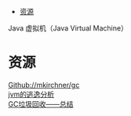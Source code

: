 <!-- TOC -->

- [资源](#资源)

<!-- /TOC -->

Java 虚拟机（Java Virtual Machine）

# 资源

[Github://mkirchner/gc](https://github.com/mkirchner/gc)<br>
[jvm的逃逸分析](https://mp.weixin.qq.com/s/EPx0i7CXu3amNHYYa5hR4w)<br>
[GC垃圾回收——总结](https://mp.weixin.qq.com/s/SHhoxhYK9kY0DQUeIffEZg)<br>
